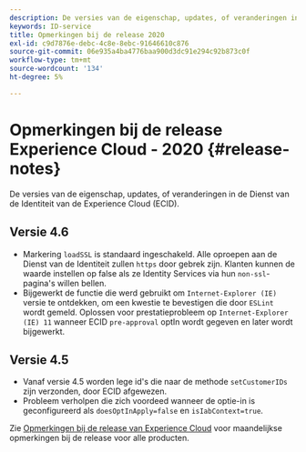 ```yaml
---
description: De versies van de eigenschap, updates, of veranderingen in de Dienst van de Identiteit van de Experience Cloud.
keywords: ID-service
title: Opmerkingen bij de release 2020
exl-id: c9d7876e-debc-4c8e-8ebc-91646610c876
source-git-commit: 06e935a4ba4776baa900d3dc91e294c92b873c0f
workflow-type: tm+mt
source-wordcount: '134'
ht-degree: 5%

---
```


# Opmerkingen bij de release Experience Cloud - 2020 {#release-notes}

De versies van de eigenschap, updates, of veranderingen in de Dienst van de Identiteit van de Experience Cloud (ECID).

## Versie 4.6

* Markering `loadSSL` is standaard ingeschakeld. Alle oproepen aan de Dienst van de Identiteit zullen `https` door gebrek zijn.  Klanten kunnen de waarde instellen op false als ze Identity Services via hun `non-ssl`-pagina&#39;s willen bellen.
* Bijgewerkt de functie die werd gebruikt om `Internet-Explorer (IE)` versie te ontdekken, om een kwestie te bevestigen die door `ESLint` wordt gemeld.
Oplossen voor prestatieprobleem op `Internet-Explorer (IE) 11` wanneer ECID `pre-approval` optIn wordt gegeven en later wordt bijgewerkt.

## Versie 4.5

* Vanaf versie 4.5 worden lege id&#39;s die naar de methode `setCustomerIDs` zijn verzonden, door ECID afgewezen.
* Probleem verholpen die zich voordeed wanneer de optie-in is geconfigureerd als `doesOptInApply=false` en `isIabContext=true`.

Zie [Opmerkingen bij de release van Experience Cloud](https://docs.adobe.com/content/help/nl-NL/release-notes/experience-cloud/current.html) voor maandelijkse opmerkingen bij de release voor alle producten.

